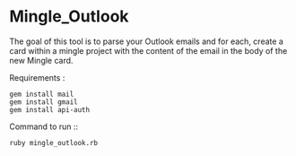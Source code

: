 # Mingle_Outlook
The goal of this tool is to parse your Outlook emails and for each, create a card within a mingle project with the content of the email in the body of the new Mingle card. 

Requirements : 
 
 ```
 gem install mail
 gem install gmail
 gem install api-auth
 ```
 
Command to run ::


`ruby mingle_outlook.rb`

